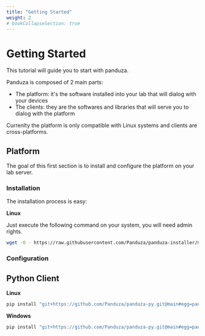 ```yaml
---
title: "Getting Started"
weight: 2
# bookCollapseSection: true
---
```


# Getting Started

This tutorial will guide you to start with panduza.

Panduza is composed of 2 main parts:

- The platform: it's the software installed into your lab that will dialog with your devices
- The clients: they are the softwares and libraries that will serve you to dialog with the platform

Currenlty the platform is only compatible with Linux systems and clients are cross-platforms.

## Platform

The goal of this first section is to install and configure the platform on your lab server.

### Installation

The installation process is easy:

**Linux**

Just execute the following command on your system, you will need admin rights.

```bash
wget -O - https://raw.githubusercontent.com/Panduza/panduza-installer/main/install.sh | sudo bash
```

### Configuration

## Python Client

**Linux**

```bash
pip install "git+https://github.com/Panduza/panduza-py.git@main#egg=panduza&subdirectory=client/"
```

**Windows**

```bash
pip install "git+https://github.com/Panduza/panduza-py.git@main#egg=panduza&subdirectory=client/"
```


